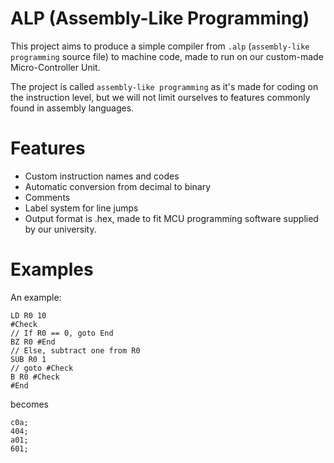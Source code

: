 # ALP (Assembly-Like Programming)

This project aims to produce a simple compiler from `.alp` (`assembly-like programming` source file) to machine code, made to run on our custom-made Micro-Controller Unit.

The project is called `assembly-like programming` as it's made for coding on the instruction level, but we will not limit ourselves to features commonly found in assembly languages.

# Features
- Custom instruction names and codes
- Automatic conversion from decimal to binary
- Comments
- Label system for line jumps
- Output format is .hex, made to fit MCU programming software supplied by our university.

# Examples
An example:
```
LD R0 10
#Check
// If R0 == 0, goto End
BZ R0 #End
// Else, subtract one from R0
SUB R0 1
// goto #Check
B R0 #Check
#End
```
becomes
```
c0a;
404;
a01;
601;
```